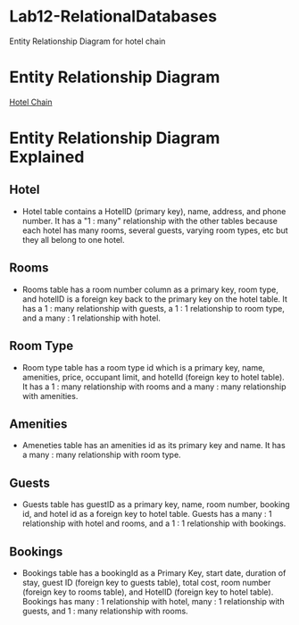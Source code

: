 # Lab12-RelationalDatabases
Entity Relationship Diagram for hotel chain

# Entity Relationship Diagram
[Hotel Chain](HotelERD.jpg)

# Entity Relationship Diagram Explained

## Hotel
- Hotel table contains a HotelID (primary key), name, address, and phone number. It has a "1 : many" relationship with the other tables because each hotel has many rooms, several guests, varying room types, etc but they all belong to one hotel.

## Rooms
- Rooms table has a room number column as a primary key, room type, and hotelID is a foreign key back to the primary key on the hotel table. It has a 1 : many relationship with guests, a 1 : 1 relationship to room type, and  a many : 1 relationship with hotel.

## Room Type
- Room type table has a room type id which is a primary key, name, amenities, price, occupant limit, and hotelId (foreign key to hotel table). It has a 1 : many relationship with rooms and a many : many relationship with amenities.

## Amenities
- Ameneties table has an amenities id as its primary key and name. It has a many : many relationship with room type.

## Guests
- Guests table has guestID as a primary key, name, room number, booking id, and hotel id as a foreign key to hotel table. Guests has a many : 1 relationship with hotel and rooms, and a 1 : 1 relationship with bookings.

## Bookings
- Bookings table has a bookingId as a Primary Key, start date, duration of stay, guest ID (foreign key to guests table), total cost, room number (foreign key to rooms table), and HotelID (foreign key to hotel table). Bookings has many : 1 relationship with hotel, many : 1 relationship with guests, and 1 : many relationship with rooms.
